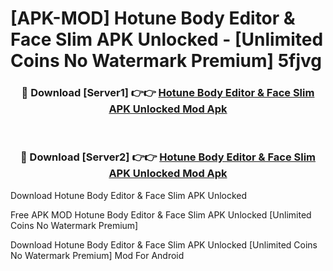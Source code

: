 # [APK-MOD] Hotune Body Editor & Face Slim APK Unlocked - [Unlimited Coins No Watermark Premium] 5fjvg



<div align="center">
<h3>🔴 Download [Server1] 👉👉 <a href="https://momento.my/?title=Hotune_Body_Editor_&_Face_Slim_APK_Unlocked">Hotune Body Editor & Face Slim APK Unlocked Mod Apk</a></h3><br>

<h3>🔴 Download [Server2] 👉👉 <a href="https://momento.my/?title=Hotune_Body_Editor_&_Face_Slim_APK_Unlocked">Hotune Body Editor & Face Slim APK Unlocked Mod Apk</a></h3>
</div>



Download Hotune Body Editor & Face Slim APK Unlocked 

Free APK MOD Hotune Body Editor & Face Slim APK Unlocked [Unlimited Coins No Watermark Premium]

Download Hotune Body Editor & Face Slim APK Unlocked [Unlimited Coins No Watermark Premium] Mod For Android
